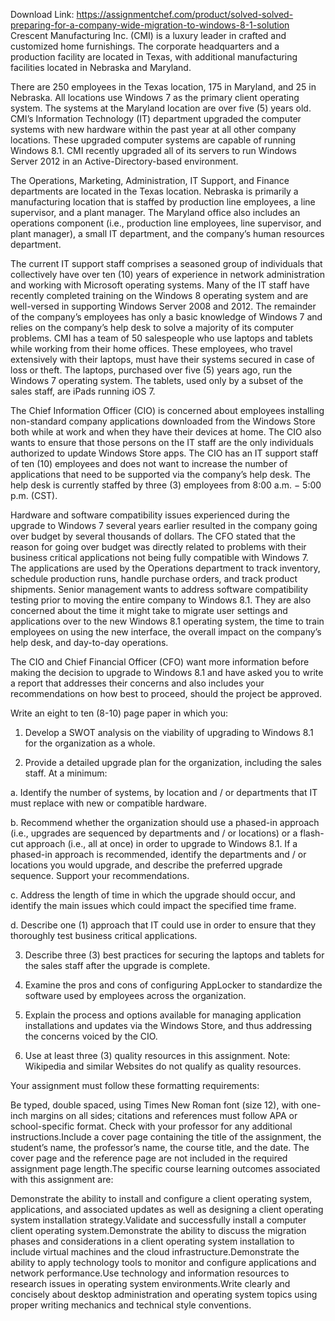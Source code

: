 Download Link: https://assignmentchef.com/product/solved-solved-preparing-for-a-company-wide-migration-to-windows-8-1-solution
<br>
Crescent Manufacturing Inc. (CMI) is a luxury leader in crafted and customized home furnishings. The corporate headquarters and a production facility are located in Texas, with additional manufacturing facilities located in Nebraska and Maryland.

There are 250 employees in the Texas location, 175 in Maryland, and 25 in Nebraska. All locations use Windows 7 as the primary client operating system. The systems at the Maryland location are over five (5) years old. CMI’s Information Technology (IT) department upgraded the computer systems with new hardware within the past year at all other company locations. These upgraded computer systems are capable of running Windows 8.1. CMI recently upgraded all of its servers to run Windows Server 2012 in an Active-Directory-based environment.

The Operations, Marketing, Administration, IT Support, and Finance departments are located in the Texas location. Nebraska is primarily a manufacturing location that is staffed by production line employees, a line supervisor, and a plant manager. The Maryland office also includes an operations component (i.e., production line employees, line supervisor, and plant manager), a small IT department, and the company’s human resources department.

The current IT support staff comprises a seasoned group of individuals that collectively have over ten (10) years of experience in network administration and working with Microsoft operating systems. Many of the IT staff have recently completed training on the Windows 8 operating system and are well-versed in supporting Windows Server 2008 and 2012. The remainder of the company’s employees has only a basic knowledge of Windows 7 and relies on the company’s help desk to solve a majority of its computer problems. CMI has a team of 50 salespeople who use laptops and tablets while working from their home offices. These employees, who travel extensively with their laptops, must have their systems secured in case of loss or theft. The laptops, purchased over five (5) years ago, run the Windows 7 operating system. The tablets, used only by a subset of the sales staff, are iPads running iOS 7.

The Chief Information Officer (CIO) is concerned about employees installing non-standard company applications downloaded from the Windows Store both while at work and when they have their devices at home. The CIO also wants to ensure that those persons on the IT staff are the only individuals authorized to update Windows Store apps. The CIO has an IT support staff of ten (10) employees and does not want to increase the number of applications that need to be supported via the company’s help desk. The help desk is currently staffed by three (3) employees from 8:00 a.m. − 5:00 p.m. (CST).

Hardware and software compatibility issues experienced during the upgrade to Windows 7 several years earlier resulted in the company going over budget by several thousands of dollars. The CFO stated that the reason for going over budget was directly related to problems with their business critical applications not being fully compatible with Windows 7. The applications are used by the Operations department to track inventory, schedule production runs, handle purchase orders, and track product shipments. Senior management wants to address software compatibility testing prior to moving the entire company to Windows 8.1. They are also concerned about the time it might take to migrate user settings and applications over to the new Windows 8.1 operating system, the time to train employees on using the new interface, the overall impact on the company’s help desk, and day-to-day operations.

The CIO and Chief Financial Officer (CFO) want more information before making the decision to upgrade to Windows 8.1 and have asked you to write a report that addresses their concerns and also includes your recommendations on how best to proceed, should the project be approved.

Write an eight to ten (8-10) page paper in which you:

1. Develop a SWOT analysis on the viability of upgrading to Windows 8.1 for the organization as a whole.

2. Provide a detailed upgrade plan for the organization, including the sales staff. At a minimum:

a. Identify the number of systems, by location and / or departments that IT must replace with new or compatible hardware.

b. Recommend whether the organization should use a phased-in approach (i.e., upgrades are sequenced by departments and / or locations) or a flash-cut approach (i.e., all at once) in order to upgrade to Windows 8.1. If a phased-in approach is recommended, identify the departments and / or locations you would upgrade, and describe the preferred upgrade sequence. Support your recommendations.

c. Address the length of time in which the upgrade should occur, and identify the main issues which could impact the specified time frame.

d. Describe one (1) approach that IT could use in order to ensure that they thoroughly test business critical applications.

3. Describe three (3) best practices for securing the laptops and tablets for the sales staff after the upgrade is complete.

4. Examine the pros and cons of configuring AppLocker to standardize the software used by employees across the organization.

5. Explain the process and options available for managing application installations and updates via the Windows Store, and thus addressing the concerns voiced by the CIO.

6. Use at least three (3) quality resources in this assignment. Note: Wikipedia and similar Websites do not qualify as quality resources.

Your assignment must follow these formatting requirements:

Be typed, double spaced, using Times New Roman font (size 12), with one-inch margins on all sides; citations and references must follow APA or school-specific format. Check with your professor for any additional instructions.Include a cover page containing the title of the assignment, the student’s name, the professor’s name, the course title, and the date. The cover page and the reference page are not included in the required assignment page length.The specific course learning outcomes associated with this assignment are:

Demonstrate the ability to install and configure a client operating system, applications, and associated updates as well as designing a client operating system installation strategy.Validate and successfully install a computer client operating system.Demonstrate the ability to discuss the migration phases and considerations in a client operating system installation to include virtual machines and the cloud infrastructure.Demonstrate the ability to apply technology tools to monitor and configure applications and network performance.Use technology and information resources to research issues in operating system environments.Write clearly and concisely about desktop administration and operating system topics using proper writing mechanics and technical style conventions.